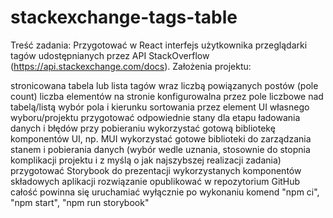 # stackexchange-tags-table


Treść zadania: Przygotować w React interfejs użytkownika przeglądarki tagów udostępnianych przez API StackOverflow (https://api.stackexchange.com/docs). Założenia projektu:

stronicowana tabela lub lista tagów wraz liczbą powiązanych postów (pole count)
liczba elementów na stronie konfigurowalna przez pole liczbowe nad tabelą/listą
wybór pola i kierunku sortowania przez element UI własnego wyboru/projektu
przygotować odpowiednie stany dla etapu ładowania danych i błędów przy pobieraniu
wykorzystać gotową bibliotekę komponentów UI, np. MUI
wykorzystać gotowe biblioteki do zarządzania stanem i pobierania danych (wybór wedle uznania, stosownie do stopnia komplikacji projektu i z myślą o jak najszybszej realizacji zadania)
przygotować Storybook do prezentacji wykorzystanych komponentów składowych aplikacji
rozwiązanie opublikować w repozytorium GitHub
całość powinna się uruchamiać wyłącznie po wykonaniu komend "npm ci", "npm start", "npm run storybook"

